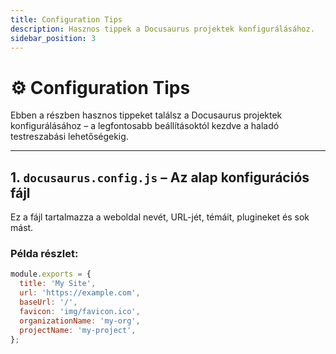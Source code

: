 ```yaml
---
title: Configuration Tips
description: Hasznos tippek a Docusaurus projektek konfigurálásához.
sidebar_position: 3
---
```


# ⚙️ Configuration Tips

Ebben a részben hasznos tippeket találsz a Docusaurus projektek konfigurálásához – a legfontosabb beállításoktól kezdve a haladó testreszabási lehetőségekig.

---

## 1. `docusaurus.config.js` – Az alap konfigurációs fájl

Ez a fájl tartalmazza a weboldal nevét, URL-jét, témáit, plugineket és sok mást.

### Példa részlet:

```js
module.exports = {
  title: 'My Site',
  url: 'https://example.com',
  baseUrl: '/',
  favicon: 'img/favicon.ico',
  organizationName: 'my-org',
  projectName: 'my-project',
};
